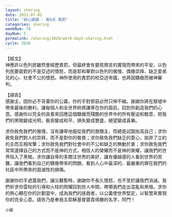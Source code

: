 ```yaml
---
layout: sharing
date: 2021-07-02
title: "耕心禱讀 - 第6天 責罰"
categories: sharing
weekNum: 78
dayNum: 5
permalink: /sharing/2020/wk78-day5-sharing.html
cycle: 2020
---
```


【經文】  
神應許以色列民雖然會經歷責罰，但最終會有嬰孩預言的實現而帶來的平安。以色列民要面對的不是亞述的憤怒，而是耶和華對以色列的傲慢、偶像崇拜、缺乏愛弟兄的心、社會不公的憤怒。神所使用的責罰的杖亞述帝國，也將因驕傲而被神審判。

【禱告】  
感謝主，因你必不背棄你的公義，你的手對邪惡必然只伸不縮。謝謝你將在廢墟中帶來最後的勝利，讓每個人和全世界終將謙卑在你的面前，回到你創造我們的心意。感謝你以完全的良善來回應這個驕傲而殘酷的世界中的所有壓迫和敵意，把我們的黑暗變成光明，衝突變成和平，損失變成豐盛，絕望變成喜樂。

求你赦免我們的傲慢，沒有謙卑地服從我們的救贖主，而總是試圖抬高自己；求你赦免我們對人的崇拜，而不是對你的敬畏；求你赦免我們缺乏的愛心，拋弃了立約的主而互相攻擊；求你赦免我們對社會中的不公和缺乏的無動於衷；求你赦免我們常常選擇自己的方式而不是神的方式，相信人的榮耀而不是神的榮耀，讓我們的世界陷入了黑暗。求你讓自卑的多關注世界的美好，讓有優越感的人看到世界的苦難，讓我們看到自己的驕傲帶來的問題，看到人心中最深的、最嚴重的罪在我們的社區中所帶來的毀滅性的損傷。

謝謝你的手遮蓋我們，讓災難暫時，謝謝你不長久懷怒，也不至於讓我們消滅。我們祈求你雲柱的引導和火柱的照耀回到世人中間，帶領我們走出混亂和黑暗。求你的熱心顯在你的計劃當中，成為我們的拯救者，以公義使世界堅定，以智慧來實現你的完全心意。禱告乃是奉我主耶穌基督寶貴得勝的名字，阿門！

`小錢`
